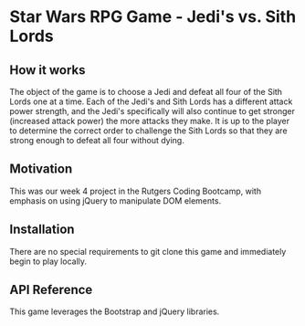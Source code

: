 # Star Wars RPG Game - Jedi's vs. Sith Lords
## How it works
The object of the game is to choose a Jedi and defeat all four of the Sith Lords one at a time. Each of the Jedi's and Sith Lords has a different attack power strength, and the Jedi's specifically will also continue to get stronger (increased attack power) the more attacks they make. It is up to the player to determine the correct order to challenge the Sith Lords so that they are strong enough to defeat all four without dying.

## Motivation

This was our week 4 project in the Rutgers Coding Bootcamp, with emphasis on using jQuery to manipulate DOM elements.

## Installation

There are no special requirements to git clone this game and immediately begin to play locally.

## API Reference

This game leverages the Bootstrap and jQuery libraries.
